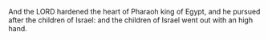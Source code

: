 And the LORD hardened the heart of Pharaoh king of Egypt, and he pursued after the children of Israel: and the children of Israel went out with an high hand.

